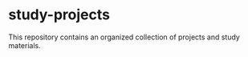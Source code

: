 # study-projects
This repository contains an organized collection of projects and study materials. 

